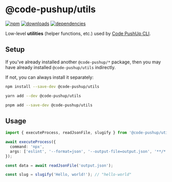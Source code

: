 # @code-pushup/utils

[![npm](https://img.shields.io/npm/v/%40code-pushup%2Futils.svg)](https://www.npmjs.com/package/@code-pushup/utils)
[![downloads](https://img.shields.io/npm/dm/%40code-pushup%2Futils)](https://npmtrends.com/@code-pushup/utils)
[![dependencies](https://img.shields.io/librariesio/release/npm/%40code-pushup/utils)](https://www.npmjs.com/package/@code-pushup/utils?activeTab=dependencies)

Low-level **utilities** (helper functions, etc.) used by [Code PushUp CLI](../cli/README.md).

## Setup

If you've already installed another `@code-pushup/*` package, then you may have already installed `@code-pushup/utils` indirectly.

If not, you can always install it separately:

```sh
npm install --save-dev @code-pushup/utils
```

```sh
yarn add --dev @code-pushup/utils
```

```sh
pnpm add --save-dev @code-pushup/utils
```

## Usage

```ts
import { executeProcess, readJsonFile, slugify } from '@code-pushup/utils';

await executeProcess({
  command: 'npx',
  args: ['eslint', '--format=json', '--output-file=output.json', '**/*.js'],
});

const data = await readJsonFile('output.json');

const slug = slugify('Hello, world!'); // "hello-world"
```
